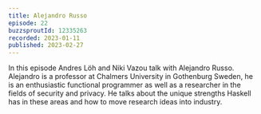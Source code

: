 ```yaml
---
title: Alejandro Russo
episode: 22
buzzsproutId: 12335263
recorded: 2023-01-11
published: 2023-02-27
---
```

In this episode Andres Löh and Niki Vazou talk with Alejandro Russo.  Alejandro is a professor at Chalmers University in Gothenburg Sweden, he is an enthusiastic functional programmer as well as a researcher in the fields of security and privacy. He talks about the unique strengths Haskell has in these areas and how to move research ideas into industry. 

